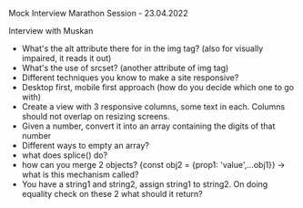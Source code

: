 Mock Interview Marathon Session - 23.04.2022

Interview with Muskan

- What's the alt attribute there for in the img tag? (also for visually impaired, it reads it out)
- What's the use of srcset? (another attribute of img tag)
- Different techniques you know to make a site responsive?
- Desktop first, mobile first approach (how do you decide which one to go with)
- Create a view with 3 responsive columns, some text in each. Columns should not overlap on resizing screens.
- Given a number, convert it into an array containing the digits of that number
- Different ways to empty an array?
- what does splice() do?
- how can you merge 2 objects? {const obj2 = {prop1: 'value',...obj1}} -> what is this mechanism called?
- You have a string1 and string2, assign string1 to string2. On doing equality check on these 2 what should it return?
